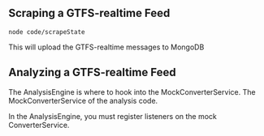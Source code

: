 ## Scraping a GTFS-realtime Feed
`node code/scrapeState`

This will upload the GTFS-realtime messages to MongoDB


## Analyzing a GTFS-realtime Feed
The AnalysisEngine is where to hook into the MockConverterService.
The MockConverterService of the analysis code.

In the AnalysisEngine, you must register listeners on the mock ConverterService.



